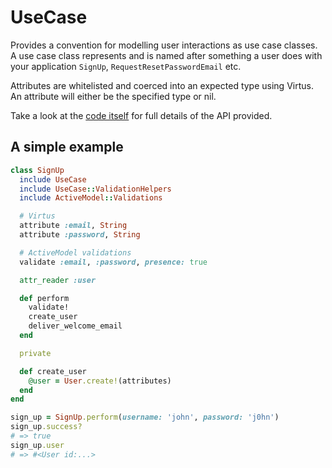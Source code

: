 # UseCase

Provides a convention for modelling user interactions as use case classes. A
use case class represents and is named after something a user does with your
application `SignUp`, `RequestResetPasswordEmail` etc.

Attributes are whitelisted and coerced into an expected type using Virtus. An
attribute will either be the specified type or nil.

Take a look at the [code itself](https://github.com/stevehodgkiss/use_case/blob/master/lib/use_case.rb) for full details of the API provided.

## A simple example

```ruby
class SignUp
  include UseCase
  include UseCase::ValidationHelpers
  include ActiveModel::Validations

  # Virtus
  attribute :email, String
  attribute :password, String

  # ActiveModel validations
  validate :email, :password, presence: true

  attr_reader :user

  def perform
    validate!
    create_user
    deliver_welcome_email
  end

  private

  def create_user
    @user = User.create!(attributes)
  end
end

sign_up = SignUp.perform(username: 'john', password: 'j0hn')
sign_up.success?
# => true
sign_up.user
# => #<User id:...>
```
